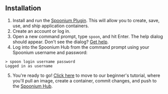 ## Installation

1. Install and run the [Spoonium Plugin](http://start.spoon.net/install). This will allow you to create, save, use, and ship application containers.
2. Create an account or log in.
3. Open a new command prompt, type `spoon`, and hit Enter. The help dialog should appear. Don't see the dialog? [Get help](http://support.spoonium.net).
4. Log into the Spoonium Hub from the command prompt using your Spoonium username and password:

```Batchfile
> spoon login username password
Logged in as username	
```

5. You're ready to go! [Click here](/docs/quick+start#try+it) to move to our beginner's tutorial, where you'll pull an image, create a container, commit changes, and push to the [Spoonium Hub](http://spoonium.net/hub).